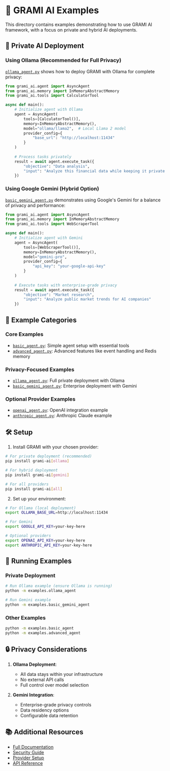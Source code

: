 # 🚀 GRAMI AI Examples

This directory contains examples demonstrating how to use GRAMI AI framework, with a focus on private and hybrid AI deployments.

## 🔐 Private AI Deployment

### Using Ollama (Recommended for Full Privacy)

[`ollama_agent.py`](ollama_agent.py) shows how to deploy GRAMI with Ollama for complete privacy:

```python
from grami_ai.agent import AsyncAgent
from grami_ai.memory import InMemoryAbstractMemory
from grami_ai.tools import CalculatorTool

async def main():
    # Initialize agent with Ollama
    agent = AsyncAgent(
        tools=[CalculatorTool()],
        memory=InMemoryAbstractMemory(),
        model="ollama/llama2",  # Local Llama 2 model
        provider_config={
            "base_url": "http://localhost:11434"
        }
    )
    
    # Process tasks privately
    result = await agent.execute_task({
        "objective": "Data analysis",
        "input": "Analyze this financial data while keeping it private..."
    })
```

### Using Google Gemini (Hybrid Option)

[`basic_gemini_agent.py`](basic_gemini_agent.py) demonstrates using Google's Gemini for a balance of privacy and performance:

```python
from grami_ai.agent import AsyncAgent
from grami_ai.memory import InMemoryAbstractMemory
from grami_ai.tools import WebScraperTool

async def main():
    # Initialize agent with Gemini
    agent = AsyncAgent(
        tools=[WebScraperTool()],
        memory=InMemoryAbstractMemory(),
        model="gemini-pro",
        provider_config={
            "api_key": "your-google-api-key"
        }
    )
    
    # Execute tasks with enterprise-grade privacy
    result = await agent.execute_task({
        "objective": "Market research",
        "input": "Analyze public market trends for AI companies"
    })
```

## 🎯 Example Categories

### Core Examples
- [`basic_agent.py`](basic_agent.py): Simple agent setup with essential tools
- [`advanced_agent.py`](advanced_agent.py): Advanced features like event handling and Redis memory

### Privacy-Focused Examples
- [`ollama_agent.py`](ollama_agent.py): Full private deployment with Ollama
- [`basic_gemini_agent.py`](basic_gemini_agent.py): Enterprise deployment with Gemini

### Optional Provider Examples
- [`openai_agent.py`](openai_agent.py): OpenAI integration example
- [`anthropic_agent.py`](anthropic_agent.py): Anthropic Claude example

## 🛠️ Setup

1. Install GRAMI with your chosen provider:
```bash
# For private deployment (recommended)
pip install grami-ai[ollama]

# For hybrid deployment
pip install grami-ai[gemini]

# For all providers
pip install grami-ai[all]
```

2. Set up your environment:
```bash
# For Ollama (local deployment)
export OLLAMA_BASE_URL=http://localhost:11434

# For Gemini
export GOOGLE_API_KEY=your-key-here

# Optional providers
export OPENAI_API_KEY=your-key-here
export ANTHROPIC_API_KEY=your-key-here
```

## 🚀 Running Examples

### Private Deployment
```bash
# Run Ollama example (ensure Ollama is running)
python -m examples.ollama_agent

# Run Gemini example
python -m examples.basic_gemini_agent
```

### Other Examples
```bash
python -m examples.basic_agent
python -m examples.advanced_agent
```

## 🔒 Privacy Considerations

1. **Ollama Deployment**:
   - All data stays within your infrastructure
   - No external API calls
   - Full control over model selection

2. **Gemini Integration**:
   - Enterprise-grade privacy controls
   - Data residency options
   - Configurable data retention

## 📚 Additional Resources

- [Full Documentation](https://docs.grami-ai.org)
- [Security Guide](https://docs.grami-ai.org/security)
- [Provider Setup](https://docs.grami-ai.org/providers)
- [API Reference](https://docs.grami-ai.org/api)
